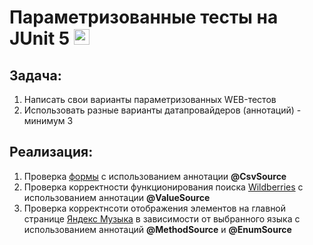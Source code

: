 # Параметризованные тесты на JUnit 5 <img src="https://cdn.jsdelivr.net/gh/devicons/devicon@latest/icons/junit/junit-original.svg" width="25" height="25" alt="JUnit5"/>

## <a>**Задача:**</a>
1. Написать свои варианты параметризованных WEB-тестов
2. Использовать разные варианты датапровайдеров (аннотаций) - минимум 3

## <a>**Реализация:**</a>
1. Проверка [формы](https://demoqa.com/text-box) с использованием аннотации **@CsvSource**
2. Проверка корректности функционирования поиска [Wildberries](https://www.wildberries.ru) с использованием аннотации **@ValueSource**
3. Проверка корректнсоти отображения элементов на главной странице [Яндекс Музыка](https://music.yandex.ru/home) в зависимости от выбранного языка с использованием аннотаций **@MethodSource** и **@EnumSource**
